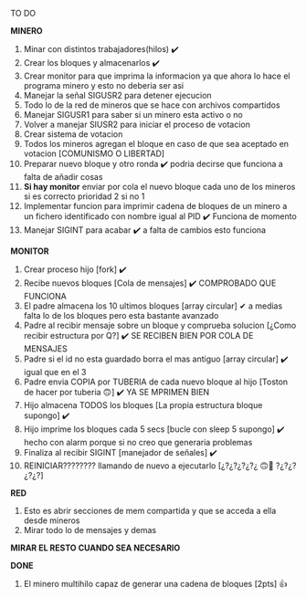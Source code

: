 TO DO 

**MINERO** 
1.  Minar con distintos trabajadores(hilos)   ✔️
2.  Crear los bloques y almacenarlos  ✔️
3.  Crear monitor para que imprima la informacion ya que ahora lo hace el programa minero y esto no deberia ser asi 
4.  Manejar la señal SIGUSR2 para detener ejecucion
5.  Todo lo de la red de mineros que se hace con archivos compartidos
6.  Manejar SIGUSR1 para saber si un minero esta activo o no
7.  Volver a manejar SIUSR2 para iniciar el proceso de votacion
8.  Crear sistema de votacion
9.  Todos los mineros agregan el bloque en caso de que sea aceptado en votacion [COMUNISMO O LIBERTAD]
10. Preparar nuevo bloque y otro ronda ✔️ podria decirse que funciona a falta de añadir cosas
11. **Si hay monitor**  enviar por cola el nuevo bloque cada uno de los mineros si es correcto prioridad 2 si no 1
12. Implementar funcion para imprimir cadena de bloques de un minero a un fichero identificado con nombre igual al PID ✔️ Funciona de momento
13. Manejar SIGINT para acabar ✔️ a falta de cambios esto funciona 

**MONITOR**
1.  Crear proceso hijo  [fork] ✔️
2.  Recibe nuevos bloques   [Cola de mensajes] ✔️ COMPROBADO QUE FUNCIONA
3.  El padre almacena los 10 ultimos bloques [array circular] ✔ a medias falta lo de los bloques pero esta bastante avanzado
4.  Padre al recibir mensaje sobre un bloque y comprueba solucion  [¿Como recibir estructura por Q?] ✔️ SE RECIBEN BIEN POR COLA DE MENSAJES
5.  Padre si el id no esta guardado borra el mas antiguo    [array circular] ✔️ igual que en el 3
6.  Padre envia COPIA por TUBERIA de cada nuevo bloque al hijo [Toston de hacer por tuberia :upside_down_face:] ✔️ YA SE MPRIMEN BIEN 
7.  Hijo almacena TODOS los bloques         [La propia estructura bloque supongo] ✔️
8.  Hijo imprime los bloques cada 5 secs    [bucle con sleep 5 supongo] ✔️ hecho con alarm porque si no creo que generaria problemas
9.  Finaliza al recibir SIGINT  [manejador de señales] ✔️ 
10. REINICIAR???????? llamando de nuevo a ejecutarlo [¿?¿?¿?¿?¿ :upside_down_face::exploding_head: ?¿?¿?¿?¿?]
    
**RED**
1. Esto es abrir secciones de mem compartida y que se acceda a ella desde mineros 
2. Mirar todo lo de mensajes y demas

**MIRAR EL RESTO CUANDO SEA NECESARIO**


**DONE**

1.  El minero multihilo capaz de generar una cadena de bloques  [2pts] :+1:

